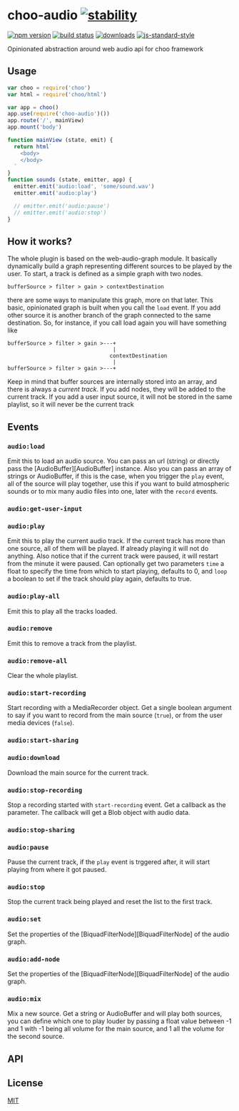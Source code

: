 # choo-audio [![stability][0]][1]
[![npm version][2]][3] [![build status][4]][5]
[![downloads][8]][9] [![js-standard-style][10]][11]

Opinionated abstraction around web audio api for choo framework

## Usage

```js
var choo = require('choo')
var html = require('choo/html')

var app = choo()
app.use(require('choo-audio')())
app.route('/', mainView)
app.mount('body')

function mainView (state, emit) {
  return html`
    <body>
    </body>
  `
}
function sounds (state, emitter, app) {
  emitter.emit('audio:load', 'some/sound.wav')
  emitter.emit('audio:play')

  // emitter.emit('audio:pause')
  // emitter.emit('audio:stop')
}
```

## How it works?

The whole plugin is based on the web-audio-graph module. It basically dynamically 
build a graph representing different sources to be played by the user. 
To start, a track is defined as a simple graph with two nodes.

```text
bufferSource > filter > gain > contextDestination
```

there are some ways to manipulate this graph, more on that later. 
This basic, opinionated graph is built when you call the `load` event. If you add 
other source it is another branch of the graph connected to the same destination.
So, for instance, if you call load again you will have something like

```text
bufferSource > filter > gain >---+ 
                                 |
                                contextDestination
                                 |
bufferSource > filter > gain >---+
```

Keep in mind that buffer sources are internally stored into an array, and there 
is always a _current track_. If you add nodes, they will be added to the current 
track. If you add a user input source, it will not be stored in the same playlist, 
so it will never be the current track

## Events
### `audio:load`
Emit this to load an audio source. You can pass an url (string) or directly pass 
the [AudioBuffer][AudioBuffer] instance. Also you can pass an array of strings 
or AudioBuffer, if this is the case, when you trigger the `play` event, all of 
the source will play together, use this if you want to build atmospheric sounds or 
to mix many audio files into one, later with the `record` events.

### `audio:get-user-input`

### `audio:play`
Emit this to play the current audio track. If the current track has more than 
one source, all of them will be played. If already playing it will not do anything. 
Also notice that if the current track were paused, it will restart from the minute 
it were paused. Can optionally get two parameters `time` a float to specify the 
time from which to start playing, defaults to 0, and `loop` a boolean to set if 
the track should play again, defaults to true.

### `audio:play-all`
Emit this to play all the tracks loaded.

### `audio:remove`
Emit this to remove a track from the playlist.

### `audio:remove-all`
Clear the whole playlist.

### `audio:start-recording`
Start recording with a MediaRecorder object. Get a single boolean argument to say 
if you want to record from the main source (`true`), or from the user media devices 
(`false`).

### `audio:start-sharing`

### `audio:download`
Download the main source for the current track.

### `audio:stop-recording`
Stop a recording started with `start-recording` event. Get a callback as the 
parameter. The callback will get a Blob object with audio data.

### `audio:stop-sharing`

### `audio:pause`
Pause the current track,   if the `play` event is trggered after, it will start 
playing from where it got paused.

### `audio:stop`
Stop the current track being played and reset the list to the first track.

### `audio:set`
Set the properties of the [BiquadFilterNode][BiquadFilterNode] of the audio graph.

### `audio:add-node`
Set the properties of the [BiquadFilterNode][BiquadFilterNode] of the audio graph.

### `audio:mix`
Mix a new source. Get a string or AudioBuffer and will play both sources, you can 
define which one to play louder by passing a float value between -1 and 1 with -1 
being all volume for the main source, and 1 all the volume for the second source.

## API

## License
[MIT](/LICENSE)

[0]: https://img.shields.io/badge/stability-experimental-orange.svg?style=flat-square
[1]: https://nodejs.org/api/documentation.html#documentation_stability_index
[2]: https://img.shields.io/npm/v/choo-audio.svg?style=flat-square
[3]: https://npmjs.org/package/choo-audio
[4]: https://img.shields.io/travis/YerkoPalma/choo-audio/master.svg?style=flat-square
[5]: https://travis-ci.org/YerkoPalma/choo-audio
[6]: https://img.shields.io/codecov/c/github/YerkoPalma/choo-audio/master.svg?style=flat-square
[7]: https://codecov.io/github/YerkoPalma/choo-audio
[8]: http://img.shields.io/npm/dm/choo-audio.svg?style=flat-square
[9]: https://npmjs.org/package/choo-audio
[10]: https://img.shields.io/badge/code%20style-standard-brightgreen.svg?style=flat-square
[11]: https://github.com/feross/standard